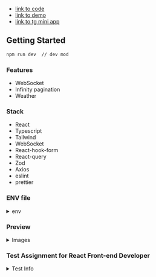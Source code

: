 * [link to code](https://github.com/Dimitry-prog/test-def)
* [link to demo](https://test-k1138pp8c-dmitrys-projects-6d1664f1.vercel.app)
* [link to tg mini app](https://t.me/testDefTest_bot/testDef)

## Getting Started

```bash
npm run dev  // dev mod
```

### Features

* WebSocket
* Infinity pagination
* Weather

### Stack

* React
* Typescript
* Tailwind
* WebSocket
* React-hook-form
* React-query
* Zod
* Axios
* eslint
* prettier

### ENV file

<details><summary>env</summary>

VITE_API_BASE_INFINITY_URL=
VITE_API_BASE_WEATHER_URL=
VITE_API_BASE_WEATHER_IMG_URL=
VITE_API_BASE_SOCKET_URL=

</details>

### Preview

<details><summary>Images</summary>

![image](https://github.com/user-attachments/assets/656f2f11-bcfa-4371-ae8e-1413bc9363c1)
![image](https://github.com/user-attachments/assets/b1bf31aa-7684-4297-9ac5-398c64f03d66)
![image](https://github.com/user-attachments/assets/9025844f-b458-406c-be2d-853580f27905)

</details>

### Test Assignment for React Front-end Developer

<details><summary>Test Info</summary>
Тестовое задание:



Задача: Написать TG Mini App.

3 экрана, меню снизу для перехода между экранами
На одном экране будет работать с websocket (https://websocket.org/tools/websocket-echo-server)
На другом выводит погоду или курс ЦБ РФ полученный через API
На третьем экране выводит бесконечную ленту с подгрузкой по кнопке

Код разместить в репозитории. Приложение разместить в Telegram.

На что смотрим:
Лаконичность кода
Работа с компонентами
Router
Работа с сокетами
</details>
